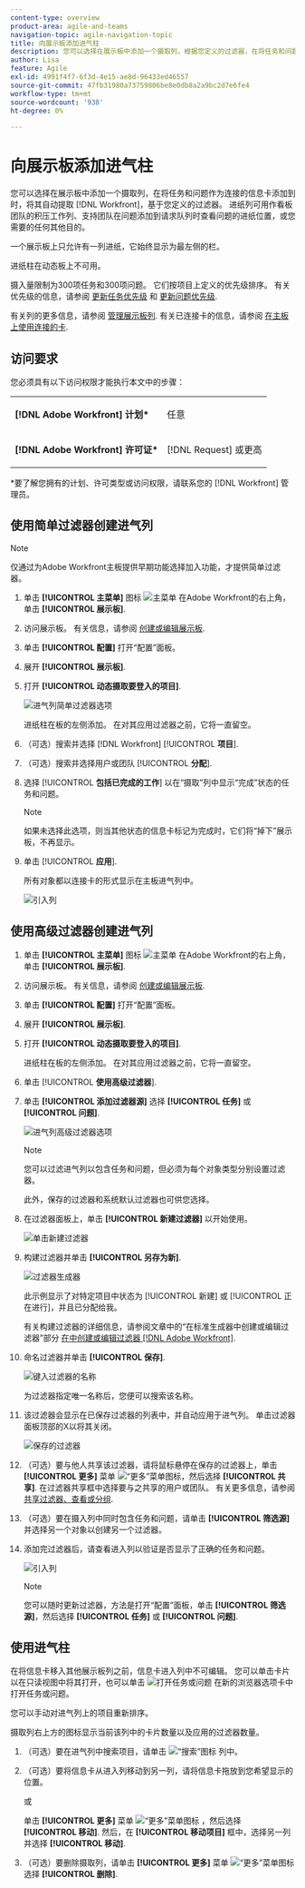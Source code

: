 ```yaml
---
content-type: overview
product-area: agile-and-teams
navigation-topic: agile-navigation-topic
title: 向展示板添加进气柱
description: 您可以选择在展示板中添加一个摄取列，根据您定义的过滤器，在将任务和问题添加到Workfront中时，将其自动作为连接的卡片提取。
author: Lisa
feature: Agile
exl-id: 4991f4f7-6f3d-4e15-ae8d-96433ed46557
source-git-commit: 47fb31980a73759806be8e0db8a2a9bc2d7e6fe4
workflow-type: tm+mt
source-wordcount: '938'
ht-degree: 0%

---
```


# 向展示板添加进气柱

您可以选择在展示板中添加一个摄取列，在将任务和问题作为连接的信息卡添加到时，将其自动提取 [!DNL Workfront]，基于您定义的过滤器。 进纸列可用作看板团队的积压工作列、支持团队在问题添加到请求队列时查看问题的进纸位置，或您需要的任何其他目的。

一个展示板上只允许有一列进纸，它始终显示为最左侧的栏。

进纸柱在动态板上不可用。

摄入量限制为300项任务和300项问题。 它们按项目上定义的优先级排序。 有关优先级的信息，请参阅 [更新任务优先级](/help/quicksilver/manage-work/tasks/task-information/task-priority.md) 和 [更新问题优先级](/help/quicksilver/manage-work/issues/issue-information/update-issue-priority.md).

有关列的更多信息，请参阅 [管理展示板列](/help/quicksilver/agile/get-started-with-boards/manage-board-columns.md). 有关已连接卡的信息，请参阅 [在主板上使用连接的卡](/help/quicksilver/agile/get-started-with-boards/connected-cards.md).

## 访问要求

您必须具有以下访问权限才能执行本文中的步骤：

<table style="table-layout:auto"> 
 <col> 
 </col> 
 <col> 
 </col> 
 <tbody> 
  <tr> 
   <td role="rowheader"><strong>[!DNL Adobe Workfront] 计划*</strong></td> 
   <td> <p>任意</p> </td> 
  </tr> 
  <tr> 
   <td role="rowheader"><strong>[!DNL Adobe Workfront] 许可证*</strong></td> 
   <td> <p>[!DNL Request] 或更高</p> </td> 
  </tr> 
 </tbody> 
</table>

&#42;要了解您拥有的计划、许可类型或访问权限，请联系您的 [!DNL Workfront] 管理员。

## 使用简单过滤器创建进气列

>[!NOTE]
>
>仅通过为Adobe Workfront主板提供早期功能选择加入功能，才提供简单过滤器。

1. 单击 **[!UICONTROL 主菜单]** 图标 ![主菜单](assets/main-menu-icon.png) 在Adobe Workfront的右上角，单击 **[!UICONTROL 展示板]**.
1. 访问展示板。 有关信息，请参阅 [创建或编辑展示板](../../agile/get-started-with-boards/create-edit-board.md).
1. 单击 **[!UICONTROL 配置]** 打开“配置”面板。
1. 展开 **[!UICONTROL 展示板]**.
1. 打开 **[!UICONTROL 动态摄取要登入的项目]**.

   ![进气列简单过滤器选项](assets/intake-column-simple-filters.png)

   进纸柱在板的左侧添加。 在对其应用过滤器之前，它将一直留空。

1. （可选）搜索并选择 [!DNL Workfront] [!UICONTROL **项目**].
1. （可选）搜索并选择用户或团队 [!UICONTROL **分配**].
1. 选择 [!UICONTROL **包括已完成的工作**] 以在“摄取”列中显示“完成”状态的任务和问题。

   >[!NOTE]
   >
   >如果未选择此选项，则当其他状态的信息卡标记为完成时，它们将“掉下”展示板，不再显示。

1. 单击 [!UICONTROL **应用**].

   所有对象都以连接卡的形式显示在主板进气列中。

   ![引入列](assets/intake-column-added3.png)

## 使用高级过滤器创建进气列

1. 单击 **[!UICONTROL 主菜单]** 图标 ![主菜单](assets/main-menu-icon.png) 在Adobe Workfront的右上角，单击 **[!UICONTROL 展示板]**.
1. 访问展示板。 有关信息，请参阅 [创建或编辑展示板](../../agile/get-started-with-boards/create-edit-board.md).
1. 单击 **[!UICONTROL 配置]** 打开“配置”面板。
1. 展开 **[!UICONTROL 展示板]**.
1. 打开 **[!UICONTROL 动态摄取要登入的项目]**.

   进纸柱在板的左侧添加。 在对其应用过滤器之前，它将一直留空。

1. 单击 [!UICONTROL **使用高级过滤器**].
1. 单击 **[!UICONTROL 添加过滤器源]** 选择 **[!UICONTROL 任务]** 或 **[!UICONTROL 问题]**.

   ![进气列高级过滤器选项](assets/intake-column-advanced-filters1.png)

   >[!NOTE]
   >
   >您可以过滤进气列以包含任务和问题，但必须为每个对象类型分别设置过滤器。
   >
   >此外，保存的过滤器和系统默认过滤器也可供您选择。

1. 在过滤器面板上，单击 **[!UICONTROL 新建过滤器]** 以开始使用。

   ![单击新建过滤器](assets/intake-filter-dialog5.png)

1. 构建过滤器并单击 **[!UICONTROL 另存为新]**.

   ![过滤器生成器](assets/intake-filter-dialog6.png)

   此示例显示了对特定项目中状态为 [!UICONTROL 新建] 或 [!UICONTROL 正在进行]，并且已分配给我。

   有关构建过滤器的详细信息，请参阅文章中的“在标准生成器中创建或编辑过滤器”部分 [在中创建或编辑过滤器 [!DNL Adobe Workfront]](/help/quicksilver/reports-and-dashboards/reports/reporting-elements/create-filters.md).

1. 命名过滤器并单击 **[!UICONTROL 保存]**.

   ![键入过滤器的名称](assets/intake-filter-dialog7.png)

   为过滤器指定唯一名称后，您便可以搜索该名称。

1. 该过滤器会显示在已保存过滤器的列表中，并自动应用于进气列。 单击过滤器面板顶部的X以将其关闭。

   ![保存的过滤器](assets/intake-filter-dialog8.png)

1. （可选）要与他人共享该过滤器，请将鼠标悬停在保存的过滤器上，单击 **[!UICONTROL 更多]** 菜单 ![“更多”菜单图标](assets/more-icon-spectrum.png)，然后选择 **[!UICONTROL 共享]**. 在过滤器共享框中选择要与之共享的用户或团队。 有关更多信息，请参阅 [共享过滤器、查看或分组](/help/quicksilver/reports-and-dashboards/reports/reporting-elements/share-filter-view-grouping.md).
1. （可选）要在摄入列中同时包含任务和问题，请单击 **[!UICONTROL 筛选源]** 并选择另一个对象以创建另一个过滤器。
1. 添加完过滤器后，请查看进入列以验证是否显示了正确的任务和问题。

   ![引入列](assets/intake-column-added3.png)

   >[!NOTE]
   >
   >您可以随时更新过滤器，方法是打开“配置”面板，单击 **[!UICONTROL 筛选源]**，然后选择 **[!UICONTROL 任务]** 或 **[!UICONTROL 问题]**.

## 使用进气柱

在将信息卡移入其他展示板列之前，信息卡进入列中不可编辑。 您可以单击卡片以在只读视图中将其打开，也可以单击 ![打开任务或问题](assets/boards-launch-icon.png) 在新的浏览器选项卡中打开任务或问题。


您可以手动对进气列上的项目重新排序。

摄取列右上方的图标显示当前该列中的卡片数量以及应用的过滤器数量。

1. （可选）要在进气列中搜索项目，请单击 ![“搜索”图标](assets/search-icon.png) 列中。
1. （可选）要将信息卡从进入列移动到另一列，请将信息卡拖放到您希望显示的位置。

   或

   单击 **[!UICONTROL 更多]** 菜单 ![“更多”菜单图标](assets/more-icon-spectrum.png) ，然后选择 **[!UICONTROL 移动]**. 然后，在 **[!UICONTROL 移动项目]** 框中，选择另一列并选择 **[!UICONTROL 移动]**.

1. （可选）要删除摄取列，请单击 **[!UICONTROL 更多]** 菜单 ![“更多”菜单图标](assets/more-icon-spectrum.png) 选择 **[!UICONTROL 删除]**.
